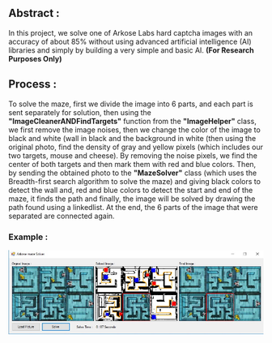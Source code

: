 ## Abstract :

In this project, we solve one of Arkose Labs hard captcha images with an accuracy of about 85% without using advanced artificial intelligence (AI) libraries and simply by building a very simple and basic AI. **(For Research Purposes Only)**

## Process :
To solve the maze, first we divide the image into 6 parts, and each part is sent separately for solution, then using the **"ImageCleanerANDFindTargets"** function from the **"ImageHelper"** class, we first remove the image noises, then we change the color of the image to black and white (wall in black and the background in white (then using the original photo, find the density of gray and yellow pixels (which includes our two targets, mouse and cheese). By removing the noise pixels, we find the center of both targets and then mark them with red and blue colors. Then, by sending the obtained photo to the **"MazeSolver"** class (which uses the Breadth-first search algorithm to solve the maze) and giving black colors to detect the wall and, red and blue colors to detect the start and end of the maze, it finds the path and finally, the image will be solved by drawing the path found using a linkedlist. At the end, the 6 parts of the image that were separated are connected again.


### Example : 
![Example image](/Example.jpg)

